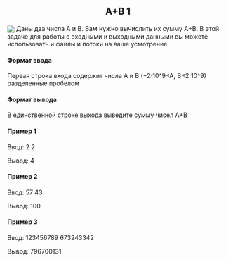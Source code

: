 <h2 align = "center"> A+B 1 </h2>
<img align = "center" src = "https://img.shields.io/badge/Keras-FF0000?style=for-the-badge&logo=keras&logoColor=white">
Даны два числа A и B. Вам нужно вычислить их сумму A+B. В этой задаче для работы с входными и выходными данными вы можете использовать и файлы и потоки на ваше усмотрение.
<h4> Формат ввода </h4>
Первая строка входа содержит числа A и B (−2⋅10^9≤A, B≤2⋅10^9) разделенные пробелом
<h4> Формат вывода </h4>

В единственной строке выхода выведите сумму чисел A+B
<h4> Пример 1 </h4> 
<p> Ввод: 2 2 </p>
<p> Вывод: 4  </p>

<h4> Пример 2 </h4> 
<p> Ввод: 57 43 </p>
<p> Вывод: 100  </p>

<h4> Пример 3 </h4> 
<p> Ввод: 123456789 673243342 </p>
<p> Вывод: 796700131  </p>
